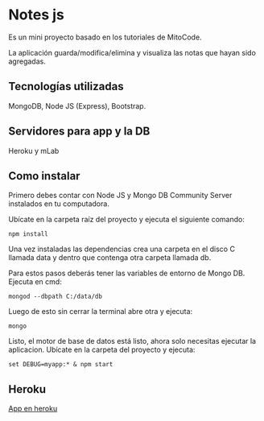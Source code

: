 # Notes js
Es un mini proyecto basado en los tutoriales de MitoCode.

La aplicación guarda/modifica/elimina y visualiza las notas que hayan sido agregadas.

## Tecnologías utilizadas
MongoDB, Node JS (Express), Bootstrap.

## Servidores para app y la DB
Heroku y mLab

## Como instalar
Primero debes contar con Node JS y Mongo DB Community Server instalados en tu computadora.

Ubícate en la carpeta raíz del proyecto y ejecuta el siguiente comando:
```
npm install
```
Una vez instaladas las dependencias crea una carpeta en el disco C llamada data y dentro que contenga otra carpeta llamada db.

Para estos pasos deberás tener las variables de entorno de Mongo DB.
Ejecuta en cmd:
```
mongod --dbpath C:/data/db
```

Luego de esto sin cerrar la terminal abre otra y ejecuta:
```
mongo
```

Listo, el motor de base de datos está listo, ahora solo necesitas ejecutar la aplicacion.
Ubícate en la carpeta del proyecto y ejecuta:
```
set DEBUG=myapp:* & npm start
```

## Heroku
[App en heroku](https://brayannotes.herokuapp.com/)